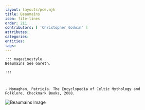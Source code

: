 ```yaml
---
layout: layouts/pce.njk
title: Beaumains
icon: file-lines
order: 211
contributors: [ 'Christopher Godwin' ]
attributes:
categories:
entities:
tags:
---
```

``` tab [group1:Info]
::: magazinestyle
Beaumains See Gareth.

:::
```
``` tab [group1:Attributes]
```
``` tab [group1:Entities]
```
``` tab [group1:Sources]
- Monaghan, Patricia. The Encyclopedia of Celtic Mythology and Folklore. Checkmark Books, 2008.
```
![Beaumains Image](['https://upload.wikimedia.org/wikipedia/commons/8/87/Sir_Gareth_of_Orkney.png'])
